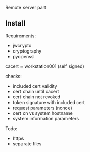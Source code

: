 Remote server part

## Install

Requirements:

- jwcrypto
- cryptography
- pyopenssl

cacert = workstation001 (self signed)

checks:

- included cert validity
- cert chain until cacert
- cert chain not revoked
- token signature with included cert
- request parameters (nonce)
- cert cn vs system hostname
- system information parameters

Todo:

- https
- separate files
